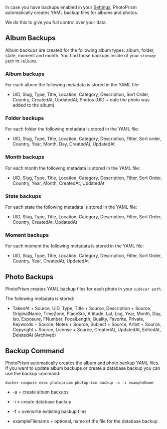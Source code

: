 In case you have backups enabled in your [Settings](../settings/advanced.md), PhotoPrism automatically creates YAML backup files for albums and photos.

We do this to give you full control over your data.

## Album Backups
Album backups are created for the following album types: album, folder, state, moment and month.
You find those backups inside of your `storage path` in `/albums`.

### Album backups
For each album the following metadata is stored in the YAML file:

* UID, Slug, Type, Title, Location, Category, Description, Sort Order, Country, CreatedAt, UpdatedAt, Photos (UID + date the photo was added to the album)

### Folder backups
For each folder the following metadata is stored in the YAML file:

* UID, Slug, Type, Title, Location, Category, Description, Filter, Sort order, Country, Year, Month, Day, CreatedAt, UpdatedAt

### Month backups
For each month the following metadata is stored in the YAML file:

* UID, Slug, Type, Title, Location, Category, Description, Filter, Sort Order, Country, Year, Month, CreatedAt, UpdatedAt

### State backups
For each state the following metadata is stored in the YAML file:

* UID, Slug, Type, Title, Location, Category, Description, Filter, Sort Order, Country, CreatedAt, UpdatedAt

### Moment backups
For each moment the following metadata is stored in the YAML file:

* UID, Slug, Type, Title, Location, Category, Description, Filter, Sort Order, Country, Year, CreatedAt, UpdatedAt

## Photo Backups
PhotoPrism creates YAML backup files for each photo in your `sidecar path`.

The following metadata is stored:

* TakenAt + Source, UID, Type, Title + Source, Description + Source, OriginalName, TimeZone, PlaceSrc, Altitude, 
  Lat, Lng, Year, Month, Day, Iso, Exposure, FNumber, FocalLength, Quality, Favorite, Private, Keywords + Source, 
  Notes + Source, Subject + Source, Artist + Source, Copyright + Source, License + Source, CreatedAt, UpdatedAt, EditedAt, DeletedAt (Archived)

## Backup Command
PhotoPrism automatically creates the album and photo backup YAML files.
If you want to update album backups or create a database backup you can use the backup command:

`docker-compose exec photoprism photoprism backup -a -i exampleName`

* -a = create album backups

* -i = create database backup

* -f = overwrite extisting backup files

* exampleFilename = optional, name of the file for the database backup